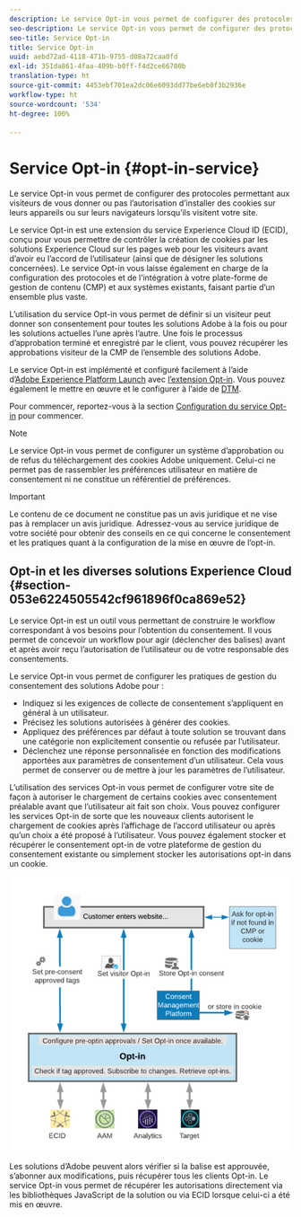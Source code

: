 ```yaml
---
description: Le service Opt-in vous permet de configurer des protocoles permettant aux visiteurs de vous donner ou pas l’autorisation d’installer des cookies sur leurs appareils ou sur leurs navigateurs lorsqu’ils visitent votre site.
seo-description: Le service Opt-in vous permet de configurer des protocoles permettant aux visiteurs de vous donner ou pas l’autorisation d’installer des cookies sur leurs appareils ou sur leurs navigateurs lorsqu’ils visitent votre site.
seo-title: Service Opt-in
title: Service Opt-in
uuid: aebd72ad-4118-471b-9755-d08a72caa0fd
exl-id: 351da861-4faa-409b-b0ff-f4d2ce66700b
translation-type: ht
source-git-commit: 4453ebf701ea2dc06e6093dd77be6eb0f3b2936e
workflow-type: ht
source-wordcount: '534'
ht-degree: 100%

---
```


# Service Opt-in {#opt-in-service}

Le service Opt-in vous permet de configurer des protocoles permettant aux visiteurs de vous donner ou pas l’autorisation d’installer des cookies sur leurs appareils ou sur leurs navigateurs lorsqu’ils visitent votre site.

Le service Opt-in est une extension du service Experience Cloud ID (ECID), conçu pour vous permettre de contrôler la création de cookies par les solutions Experience Cloud sur les pages web pour les visiteurs avant d’avoir eu l’accord de l’utilisateur (ainsi que de désigner les solutions concernées). Le service Opt-in vous laisse également en charge de la configuration des protocoles et de l’intégration à votre plate-forme de gestion de contenu (CMP) et aux systèmes existants, faisant partie d’un ensemble plus vaste.

L’utilisation du service Opt-in vous permet de définir si un visiteur peut donner son consentement pour toutes les solutions Adobe à la fois ou pour les solutions actuelles l’une après l’autre. Une fois le processus d’approbation terminé et enregistré par le client, vous pouvez récupérer les approbations visiteur de la CMP de l’ensemble des solutions Adobe.

Le service Opt-in est implémenté et configuré facilement à l’aide d’[Adobe Experience Platform Launch](https://docs.adobe.com/content/help/fr-FR/launch/using/overview.html) avec [l’extension Opt-in](../../implementation-guides/opt-in-service/launch.md). Vous pouvez également le mettre en œuvre et le configurer à l’aide de [DTM](../../implementation-guides/opt-in-service/optin-dtm.md).

Pour commencer, reportez-vous à la section [Configuration du service Opt-in](../../implementation-guides/opt-in-service/getting-started.md) pour commencer.

>[!NOTE]
>
>Le service Opt-in vous permet de configurer un système d’approbation ou de refus du téléchargement des cookies Adobe uniquement. Celui-ci ne permet pas de rassembler les préférences utilisateur en matière de consentement ni ne constitue un référentiel de préférences.

>[!IMPORTANT]
>
>Le contenu de ce document ne constitue pas un avis juridique et ne vise pas à remplacer un avis juridique. Adressez-vous au service juridique de votre société pour obtenir des conseils en ce qui concerne le consentement et les pratiques quant à la configuration de la mise en œuvre de l’opt-in.

## Opt-in et les diverses solutions Experience Cloud  {#section-053e6224505542cf961896f0ca869e52}

Le service Opt-in est un outil vous permettant de construire le workflow correspondant à vos besoins pour l’obtention du consentement. Il vous permet de concevoir un workflow pour agir (déclencher des balises) avant et après avoir reçu l’autorisation de l’utilisateur ou de votre responsable des consentements.

Le service Opt-in vous permet de configurer les pratiques de gestion du consentement des solutions Adobe pour :

* Indiquez si les exigences de collecte de consentement s’appliquent en général à un utilisateur.
* Précisez les solutions autorisées à générer des cookies.
* Appliquez des préférences par défaut à toute solution se trouvant dans une catégorie non explicitement consentie ou refusée par l’utilisateur.
* Déclenchez une réponse personnalisée en fonction des modifications apportées aux paramètres de consentement d’un utilisateur. Cela vous permet de conserver ou de mettre à jour les paramètres de l’utilisateur.

L’utilisation des services Opt-in vous permet de configurer votre site de façon à autoriser le chargement de certains cookies avec consentement préalable avant que l’utilisateur ait fait son choix. Vous pouvez configurer les services Opt-in de sorte que les nouveaux clients autorisent le chargement de cookies après l’affichage de l’accord utilisateur ou après qu’un choix a été proposé à l’utilisateur. Vous pouvez également stocker et récupérer le consentement opt-in de votre plateforme de gestion du consentement existante ou simplement stocker les autorisations opt-in dans un cookie.

![](assets/Opt-in-approval.png)

Les solutions d’Adobe peuvent alors vérifier si la balise est approuvée, s’abonner aux modifications, puis récupérer tous les clients Opt-in. Le service Opt-in vous permet de récupérer les autorisations directement via les bibliothèques JavaScript de la solution ou via ECID lorsque celui-ci a été mis en œuvre.
